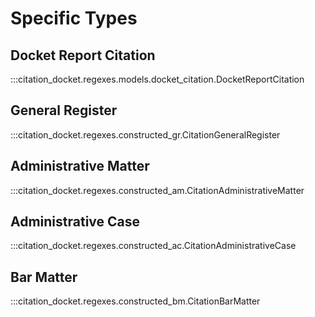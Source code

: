# Specific Types

## Docket Report Citation

:::citation_docket.regexes.models.docket_citation.DocketReportCitation

## General Register

:::citation_docket.regexes.constructed_gr.CitationGeneralRegister

## Administrative Matter

:::citation_docket.regexes.constructed_am.CitationAdministrativeMatter

## Administrative Case

:::citation_docket.regexes.constructed_ac.CitationAdministrativeCase

## Bar Matter

:::citation_docket.regexes.constructed_bm.CitationBarMatter
